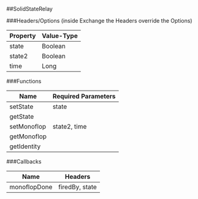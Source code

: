 ##SolidStateRelay


###Headers/Options (inside Exchange the Headers override the Options)


| Property             | Value-Type                              |
|----------------------|-----------------------------------------|
|                state |    Boolean |
|               state2 |    Boolean |
|                 time |       Long |



###Functions

| Name                 | Required Parameters                      |
|----------------------|------------------------------------------|
|             setState |                                    state |
|             getState |                                          |
|          setMonoflop |                             state2, time |
|          getMonoflop |                                          |
|          getIdentity |                                          |




###Callbacks

| Name                 | Headers                                  |
|----------------------|------------------------------------------|
|         monoflopDone |                           firedBy, state |



